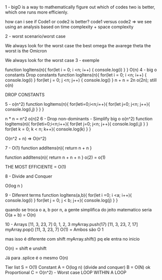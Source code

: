 1 -
bigO is a way to mathematically figure out which of codes two is better, which one runs more efficienly.

how can i see if Code1 or code2 is better? code1 versus code2 => we see using an analysis based on time complexity + space complexity

2 -
worst scenario/worst case

We always look for the worst case
the best omega
the avarege theta
the worst is the Omicron

We always look for the worst case
3 - exemple

function logItens(n){
for(let i = 0; i <n; i++) {
console.log(i)
}
}
O(n)
4 - big o constants
Drop constants
function logItens(n){
for(let i = 0; i <n; i++) {
console.log(i)
}
for(let j = 0; j <n; j++) {
console.log()
}
n + n = 2n
o(2n);
still o(n)

DROP CONSTANTS

5 - o(n^2)
function logItems(n){
for(leti=0;i<n;i++){
for(let j=0; j<n; j++){
console.log(i,j)
}
}
}

n \* n = n^2
o(n)2
6 - Drop non-dominants - Simplify big o
o(n^2)
function logItems(n){
for(leti=0;i<n;i++){
for(let j=0; j<n; j++){
console.log(i,j)
}
}
for(let k = 0; k < n; k++){
console.log(k)
}
}

O(n^2 + n) => O(n^2)

7 - O(1)
function addItens(n){
    return n + n 
}

function addItens(n){
    return n + n + n 
}
o(2) = o(1)

THE MOST EFFICIENTE = O(1)

8 - Divide and Conquer

O(log n )


9 - Diferent terms 
function logItens(a,b){
    for(let i =0; i <a; i++){
        console.log(i)
    }
    for(let j = 0; j < b; j++){
        console.log(j)
    }
}

quando se troca o a, b por n, a gente simplifica do jeito matematico 
seria O(a + b) = O(n)

10 - Arrays
[11, 3, 23, 7]
0, 1, 2, 3
myArray.push(17)
[11, 3, 23, 7, 17]
myArray.pop()
[11, 3, 23, 7]
O(1) = Ambos são O 1

mas isso é diferente com shift
myArray.shift()
pq ele entra no inicio 

O(n) = shift e unshift

Já para .splice é o mesmo O(n)

Tier list 
S = O(1) Constant
A = O(log n) (divide and conquer)
B = O(N) ok Proportional
C = O(n^2) - Worst case LOOP WITHIN A LOOP
